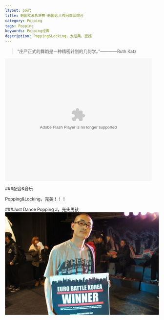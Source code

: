 ```yaml
---
layout: post
title: 韩国R16总决赛-韩国达人秀冠亚军同台
category: Popping
tags: Popping
keywords: Popping经典 
description: Popping&Locking，太经典，震撼
---
```


> “庄严正式的舞蹈是一种精密计划的几何学。”————Ruth Katz

<embed src="http://player.youku.com/player.php/sid/XNTU5NTE1MjUy/v.swf" allowFullScreen="true" quality="high" width="480" height="400" align="middle" allowScriptAccess="always" type="application/x-shockwave-flash"></embed>

###配合&音乐

Popping&Locking，完美！！！

###Just Dance
Popping J，光头男孩
![1](/public/img/popping/popping-j.jpg)